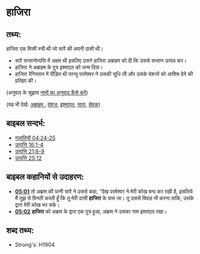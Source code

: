 # हाजिरा #

## तथ्य: ##

हाजिरा एक मिस्री स्त्री थी जो सारै की अपनी दासी थी।

* सारै सन्तानोत्पत्ति में अक्षम थी इसलिए उसने हाजिरा अब्राहम को दी कि उससे सन्तान उत्पन्न कर।
* हाजिरा ने अब्राहम के पुत्र इश्माएल को जन्म दिया।
* हाजिरा रेगिस्तान में पीड़ित थी परन्तु परमेश्वर ने उसकी सुधि ली और उसके वंशजों को आशिष देने की प्रतिज्ञा की।

(अनुवाद के सुझाव [नामों का अनुवाद कैसे करें](rc://en/ta/man/translate/translate-names))

(यह भी देखें: [अब्राहम ](../names/abraham.md), [वंशज](../other/descendant.md), [इश्माएल](../names/ishmael.md), [सारा](../names/sarah.md), [सेवक](../other/servant.md))

## बाइबल सन्दर्भ: ##

* [गलातियों 04:24-25](rc://en/tn/help/gal/04/24)
* [उत्पत्ति 16:1-4](rc://en/tn/help/gen/16/01)
* [उत्पत्ति 21:8-9](rc://en/tn/help/gen/21/08)
* [उत्पत्ति 25:12](rc://en/tn/help/gen/25/12)

## बाइबल कहानियों से उदाहरण: ##

* __[05:01](rc://en/tn/help/obs/05/01)__ तो अब्राम की पत्नी सारै ने उससे कहा, “देख परमेश्वर ने मेरी कोख बन्द कर रखी है, इसलिये मैं तुझ से विनती करती हूँ कि तू मेरी दासी __हाजिरा__ के पास जा। तू उससे विवाह भी करना ताकि, उसके द्वारा मेरी कोख भर सके।
* __[05:02](rc://en/tn/help/obs/05/02)__ __हाजिरा__ को अब्राम के द्वारा एक पुत्र हुआ, अब्राम ने उसका नाम इश्माएल रखा।

## शब्द तथ्य: ##

* Strong's: H1904
